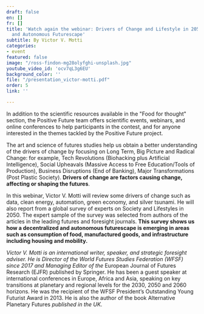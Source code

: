 ```yaml
---
draft: false
en: []
fr: []
title: 'Watch again the webinar: Drivers of Change and Lifestyle in 2050: A Decentralized
  and Autonomous Futurescape'
subtitle: By Victor V. Motti
categories:
- event
featured: false
image: "/ross-findon-mg28olyfghi-unsplash.jpg"
youtube_video_id: 'ocv7qL3g6EU'
background_color: ''
file: "/presentation_victor-motti.pdf"
order: 5
link: ''

---
```

In addition to the scientific resources available in the "Food for thought" section, the Positive Future team offers scientific events, webinars, and online conferences to help participants in the contest, and for anyone interested in the themes tackled by the Positive Future project.

The art and science of futures studies help us obtain a better understanding of the drivers of change by focusing on Long Term, Big Picture and Radical Change: for example, Tech Revolutions (Biohacking plus Artificial Intelligence), Social Upheavals (Massive Access to Free Education/Tools of Production), Business Disruptions (End of Banking), Major Transformations (Post Plastic Society). **Drivers of change are factors causing change, affecting or shaping the futures**.

In this webinar, Victor V. Motti will review some drivers of change such as data, clean energy, automation, green economy, and silver tsunami. He will also report from a global survey of experts on Society and Lifestyles in 2050. The expert sample of the survey was selected from authors of the articles in the leading futures and foresight journals. **This survey shows us how a decentralized and autonomous futurescape is emerging in areas such as consumption of food, manufactured goods, and infrastructure including housing and mobility.**

_Victor V. Motti is an international writer, speaker, and strategic foresight adviser. He is Director of the World Futures Studies Federation (WFSF) since 2017 and Managing Editor of the_ European Journal of Futures Research (EJFR) published by Springer. He has been a guest speaker at international conferences in Europe, Africa and Asia, speaking on key transitions at planetary and regional levels for the 2030, 2050 and 2060 horizons. He was the recipient of the WFSF President’s Outstanding Young Futurist Award in 2013. He is also the author of the book Alternative Planetary Futures _published in the UK._
